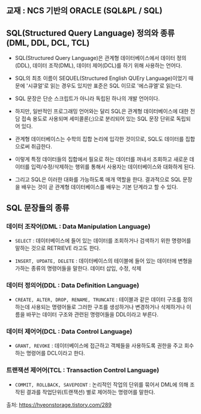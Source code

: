 ## 교재 : NCS 기반의 ORACLE (SQL&PL / SQL)

## SQL(Structured Query Language) 정의와 종류(DML, DDL, DCL, TCL)


 - SQL(Structured Query Language)은 관계형 데이터베이스에서 데이터 정의(DDL), 데이터 조작(DML), 데이터 제어(DCL)를 하기 위해 사용하는 언어다.

 - SQL의 최초 이름이 SEQUEL(Structured English QUEry Language)이었기 때문에 '시큐얼'로 읽는 경우도 있지만 표준은 SQL 이므로 '에스큐엘'로 읽는다.

 - SQL 문장은 단순 스크립트가 아니라 독립된 하나의 개발 언어이다.

 - 하지만, 일반적인 프로그래밍 언어와는 달리 SQL은 관계형 데이터베이스에 대한 전담 접속 용도로 사용되며 세미콜론(;)으로 분리되어 있는 SQL 문장 단위로 독립되어 있다.

 - 관계형 데이터베이스는 수학의 집합 논리에 입각한 것이므로, SQL도 데이터를 집합으로써 취급한다.

 - 이렇게 특정 데이터들의 집합에서 필요로 하는 데이터를 꺼내서 조회하고 새로운 데이터를 입력/수정/삭제하는 행위를 통해서 사용자는 데이터베이스와 대화하게 된다.

 - 그리고 SQL은 이러한 대화를 가능하도록 매개 역할을 한다. 결과적으로 SQL 문장을 배우는 것이 곧 관계형 데이터베이스를 배우는 기본 단계라고 할 수 있다.


## SQL 문장들의 종류

### 데이터 조작어(DML : Data Manipulation Language)

 - `SELECT` : 데이터베이스에 들어 있는 데이터를 조회하거나 검색하기 위한 명령어를 말하는 것으로 RETRIEVE 라고도 한다.

 - `INSERT, UPDATE, DELETE` :  데이터베이스의 테이블에 들어 있는 데이터에 변형을 가하는 종류의 명령어들을 말한다. 데이터 삽입, 수정, 삭제

### 데이터 정의어(DDL : Data Definition Language)

 - `CREATE, ALTER, DROP, RENAME, TRUNCATE` :  테이블과 같은 데이터 구조를 정의하는데 사용되는 명령어들로 그러한 구조를 생성하거나 변경하거나 삭제하거나 이름을 바꾸는 데이터 구조와 관련된 명령어들을 DDL이라고 부른다.

### 데이터 제어어(DCL : Data Control Language)

 - `GRANT, REVOKE` : 데이터베이스에 접근하고 객체들을 사용하도록 권한을 주고 회수하는 명령어를 DCL이라고 한다. 

### 트랜잭션 제어어(TCL :  Transaction Control Language)

 - `COMMIT, ROLLBACK, SAVEPOINT` : 논리적인 작업의 단위를 묶어서 DML에 의해 조작된 결과를 작업단위(트랜잭션) 별로 제어하는 명령어를 말한다. 

출처: https://hyeonstorage.tistory.com/289 
